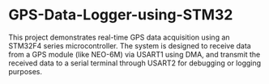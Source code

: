 # GPS-Data-Logger-using-STM32
This project demonstrates real-time GPS data acquisition using an STM32F4 series microcontroller. The system is designed to receive data from a GPS module (like NEO-6M) via USART1 using DMA, and transmit the received data to a serial terminal through USART2 for debugging or logging purposes.
